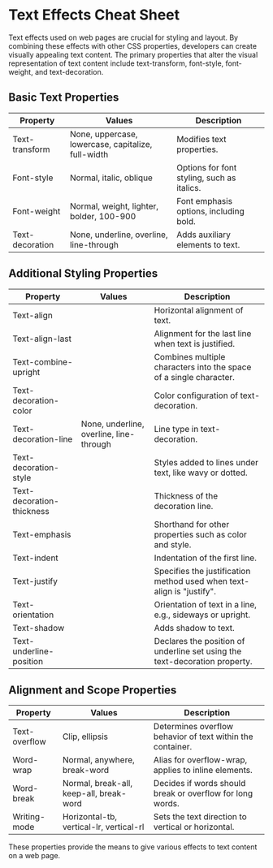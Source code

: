 # Text Effects Cheat Sheet

Text effects used on web pages are crucial for styling and layout. By combining these effects with other CSS properties, developers can create visually appealing text content. The primary properties that alter the visual representation of text content include text-transform, font-style, font-weight, and text-decoration.

## Basic Text Properties

| Property          | Values                  | Description                                   |
|-------------------|-------------------------|-----------------------------------------------|
| Text-transform    | None, uppercase, lowercase, capitalize, full-width | Modifies text properties.           |
| Font-style        | Normal, italic, oblique | Options for font styling, such as italics.     |
| Font-weight       | Normal, weight, lighter, bolder, 100-900 | Font emphasis options, including bold.     |
| Text-decoration   | None, underline, overline, line-through | Adds auxiliary elements to text.       |

## Additional Styling Properties

| Property                   | Values                  | Description                                   |
|----------------------------|-------------------------|-----------------------------------------------|
| Text-align                 |                      | Horizontal alignment of text.        |
| Text-align-last            |                      | Alignment for the last line when text is justified. |
| Text-combine-upright       |                      | Combines multiple characters into the space of a single character. |
| Text-decoration-color      |                      | Color configuration of text-decoration.  |
| Text-decoration-line       | None, underline, overline, line-through | Line type in text-decoration.        |
| Text-decoration-style      |                      | Styles added to lines under text, like wavy or dotted. |
| Text-decoration-thickness  |                      | Thickness of the decoration line.      |
| Text-emphasis              |                      | Shorthand for other properties such as color and style. |
| Text-indent                |                      | Indentation of the first line.        |
| Text-justify               |                      | Specifies the justification method used when text-align is "justify". |
| Text-orientation           |                      | Orientation of text in a line, e.g., sideways or upright. |
| Text-shadow                |                      | Adds shadow to text.                  |
| Text-underline-position    |                      | Declares the position of underline set using the text-decoration property. |

## Alignment and Scope Properties

| Property          | Values                  | Description                                   |
|-------------------|-------------------------|-----------------------------------------------|
| Text-overflow     | Clip, ellipsis          | Determines overflow behavior of text within the container. |
| Word-wrap         | Normal, anywhere, break-word | Alias for overflow-wrap, applies to inline elements. |
| Word-break        | Normal, break-all, keep-all, break-word | Decides if words should break or overflow for long words. |
| Writing-mode      | Horizontal-tb, vertical-lr, vertical-rl | Sets the text direction to vertical or horizontal. |

These properties provide the means to give various effects to text content on a web page.
